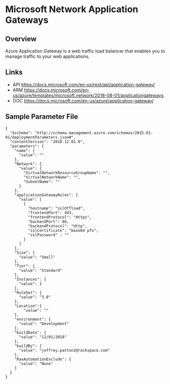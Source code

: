 # Microsoft Network Application Gateways

## Overview
Azure Application Gateway is a web traffic load balancer that enables you to manage traffic to your web applications.

## Links
- API https://docs.microsoft.com/en-us/rest/api/application-gateway/
- ARM https://docs.microsoft.com/en-us/azure/templates/microsoft.network/2018-08-01/applicationgateways
- DOC https://docs.microsoft.com/en-us/azure/application-gateway/

## Sample Parameter File
```
{
  "$schema": "http://schema.management.azure.com/schemas/2015-01-01/deploymentParameters.json#",
  "contentVersion": "2018.12.01.0",
  "parameters": {
    "name": {
      "value": ""
    },
    "Network": {
      "value": {
        "VirtualNetworkResourceGroupName": "",
        "VirtualNetworkName": "",
        "SubnetName": ""
      }
    },
    "applicationGatewayRules": {
      "value": [
        {
		  "hostname": "sslOffload",
          "frontendPort": 443,
		  "frontendProtocol": "Https",
          "backendPort": 80,
          "backendProtocol": "Http",
          "sslCertificate": "base64 pfx",
		  "sslPassword" : ""
        }
      ]
    },
    "Size": {
      "value": "Small"
    },
    "Tier": {
      "value": "Standard"
    },
    "Instances": {
      "value": 1
    },
    "RuleSet": {
      "value": "3.0"
    },
	"Location":{
		"value": ""
	},
    "environment": {
      "value": "Development"
    },
    "buildDate": {
      "value": "12/01/2018"
    },
    "buildBy": {
      "value": "jeffrey.patton2@rackspace.com"
    },
    "RaxAutomationExclude": {
      "value": "None"
    }
  }
}
```
